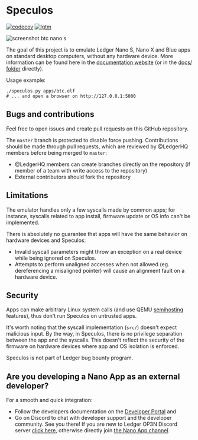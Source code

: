 # Speculos

[![codecov](https://codecov.io/gh/LedgerHQ/speculos/branch/master/graph/badge.svg)](https://codecov.io/gh/LedgerHQ/speculos)
[![lgtm](https://img.shields.io/lgtm/alerts/g/LedgerHQ/speculos.svg?logo=lgtm&logoWidth=18)](https://lgtm.com/projects/g/LedgerHQ/speculos/alerts/)

![screenshot btc nano s](docs/screenshot-api-nanos-btc.png)

The goal of this project is to emulate Ledger Nano S, Nano X and Blue apps on
standard desktop computers, without any hardware device. More information can
be found here in the
[documentation website](https://ledgerhq.github.io/speculos) (or in the
[docs/ folder](docs/) directly).

Usage example:

```shell
./speculos.py apps/btc.elf
# ... and open a browser on http://127.0.0.1:5000
```

## Bugs and contributions

Feel free to open issues and create pull requests on this GitHub repository.

The `master` branch is protected to disable force pushing. Contributions should
be made through pull requests, which are reviewed by @LedgerHQ members before
being merged to `master`:

- @LedgerHQ members can create branches directly on the repository (if member of
  a team with write access to the repository)
- External contributors should fork the repository


## Limitations

The emulator handles only a few syscalls made by common apps; for instance,
syscalls related to app install, firmware update or OS info can't be
implemented.

There is absolutely no guarantee that apps will have the same behavior on
hardware devices and Speculos:

- Invalid syscall parameters might throw an exception on a real device while
  being ignored on Speculos.
- Attempts to perform unaligned accesses when not allowed (eg. dereferencing a
  misaligned pointer) will cause an alignment fault on a hardware device.


## Security

Apps can make arbitrary Linux system calls (and use QEMU
[semihosting](docs/user/semihosting.md) features), thus don't run Speculos on
untrusted apps.

It's worth noting that the syscall implementation (`src/`) doesn't expect
malicious input. By the way, in Speculos, there is no privilege separation
between the app and the syscalls. This doesn't reflect the security of the
firmware on hardware devices where app and OS isolation is enforced.

Speculos is not part of Ledger bug bounty program.


## Are you developing a Nano App as an external developer?

For a smooth and quick integration:
- Follow the developers documentation on the [Developer Portal](https://developers.ledger.com/docs/nano-app/introduction/) and
- Go on Discord to chat with developer support and the developer community. See you there! If you are new to Ledger OP3N Discord server [click here](https://discord.com/invite/ledger), otherwise directly join [the Nano App channel](https://discord.com/channels/885256081289379850/907623554542080070).
